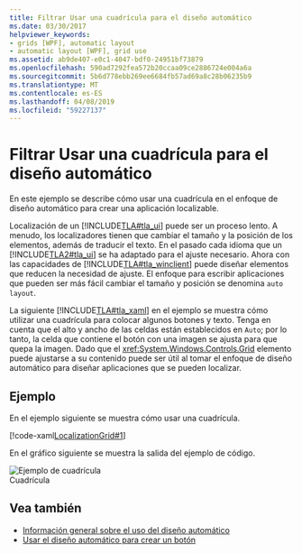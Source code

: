 ```yaml
---
title: Filtrar Usar una cuadrícula para el diseño automático
ms.date: 03/30/2017
helpviewer_keywords:
- grids [WPF], automatic layout
- automatic layout [WPF], grid use
ms.assetid: ab9de407-e0c1-4047-bdf0-24951bf73879
ms.openlocfilehash: 590ad7292fea572b20ccaa09ce2886724e004a6a
ms.sourcegitcommit: 5b6d778ebb269ee6684fb57ad69a8c28b06235b9
ms.translationtype: MT
ms.contentlocale: es-ES
ms.lasthandoff: 04/08/2019
ms.locfileid: "59227137"
---
```

# <a name="how-to-use-a-grid-for-automatic-layout"></a>Filtrar Usar una cuadrícula para el diseño automático
En este ejemplo se describe cómo usar una cuadrícula en el enfoque de diseño automático para crear una aplicación localizable.  
  
 Localización de un [!INCLUDE[TLA#tla_ui](../../../../includes/tlasharptla-ui-md.md)] puede ser un proceso lento. A menudo, los localizadores tienen que cambiar el tamaño y la posición de los elementos, además de traducir el texto. En el pasado cada idioma que un [!INCLUDE[TLA2#tla_ui](../../../../includes/tla2sharptla-ui-md.md)] se ha adaptado para el ajuste necesario. Ahora con las capacidades de [!INCLUDE[TLA#tla_winclient](../../../../includes/tlasharptla-winclient-md.md)] puede diseñar elementos que reducen la necesidad de ajuste. El enfoque para escribir aplicaciones que pueden ser más fácil cambiar el tamaño y posición se denomina `auto layout`.  
  
 La siguiente [!INCLUDE[TLA#tla_xaml](../../../../includes/tlasharptla-xaml-md.md)] en el ejemplo se muestra cómo utilizar una cuadrícula para colocar algunos botones y texto. Tenga en cuenta que el alto y ancho de las celdas están establecidos en `Auto`; por lo tanto, la celda que contiene el botón con una imagen se ajusta para que quepa la imagen. Dado que el <xref:System.Windows.Controls.Grid> elemento puede ajustarse a su contenido puede ser útil al tomar el enfoque de diseño automático para diseñar aplicaciones que se pueden localizar.  
  
## <a name="example"></a>Ejemplo  
 En el ejemplo siguiente se muestra cómo usar una cuadrícula.  
  
 [!code-xaml[LocalizationGrid#1](~/samples/snippets/csharp/VS_Snippets_Wpf/LocalizationGrid/CS/Pane1.xaml#1)]  
  
 En el gráfico siguiente se muestra la salida del ejemplo de código.  
  
 ![Ejemplo de cuadrícula](./media/glob-grid.png "glob_grid")  
Cuadrícula  
  
## <a name="see-also"></a>Vea también

- [Información general sobre el uso del diseño automático](use-automatic-layout-overview.md)
- [Usar el diseño automático para crear un botón](how-to-use-automatic-layout-to-create-a-button.md)
